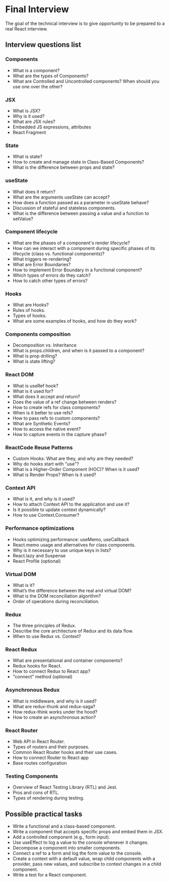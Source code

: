 # Final Interview

The goal of the technical interview is to give opportunity to be prepared to a real React interview.

## Interview questions list

###   Components
  - What is a component?
  - What are the types of Components?
  - What are Controlled and Uncontrolled components? When should you use one over the other?

### JSX
  - What is JSX?
  - Why is it used?
  - What are JSX rules?
  - Embedded JS expressions, attributes
  - React Fragment

### State
  - What is state? 
  - How to create and manage state in Class-Based Components?
  - What is the difference between props and state?

### useState
  - What does it return?
  - What are the arguments useState can accept?
  - How does a function passed as a parameter in useState behave?
  - Discussion of stateful and stateless components.
  - What is the difference between passing a value and a function to setValue?

### Component lifecycle
  - What are the phases of a component's render lifecycle?
  - How can we interact with a component during specific phases of its lifecycle (class vs. functional components)?
  - What triggers re-rendering? 
  - What are Error Boundaries?
  - How to implement Error Boundary in a functional component?
  - Which types of errors do they catch?
  - How to catch other types of errors?

### Hooks
  - What are Hooks?
  - Rules of hooks.
  - Types of hooks.
  - What are some examples of hooks, and how do they work?
  
### Components composition
  - Decomposition vs. Inheritance
  - What is props.children, and when is it passed to a component?
  - What is prop drilling?
  - What is state lifting?
  
### React DOM
  - What is useRef hook?
  - What is it used for?
  - What does it accept and return?
  - Does the value of a ref change between renders? 
  - How to create refs for class components?
  - When is it better to use refs?
  - How to pass refs to custom components?
  - What are Synthetic Events?
  - How to access the native event?
  - How to capture events in the capture phase?

### ReactCode Reuse Patterns
  - Custom Hooks: What are they, and why are they needed?
  - Why do hooks start with "use"?
  - What is a Higher-Order Component (HOC)? When is it used?
  - What is Render Props? When is it used?
  
### Context API
  - What is it, and why is it used?
  - How to attach Context API to the application and use it?
  - Is it possible to update context dynamically?
  - How to use Context.Consumer?

### Performance optimizations
  - Hooks optimizing performance: useMemo, useCallback
  - React.memo usage and alternatives for class components.
  - Why is it necessary to use unique keys in lists?
  - React.lazy and Suspense
  - React Profile (optional)

### Virtual DOM
  - What is it?
  - What’s the difference between the real and virtual DOM?
  - What is the DOM reconciliation algorithm?
  - Order of operations during reconciliation.

### Redux
  - The three principles of Redux.
  - Describe the core architecture of Redux and its data flow.
  - When to use Redux vs. Context?

### React Redux
  - What are presentational and container components?
  - Redux hooks for React.
  - How to connect Redux to React app?
  - "connect" method (optional)

### Asynchronous Redux
  - What is middleware, and why is it used?
  - What are redux-thunk and redux-saga?
  - How redux-think works under the hood?
  - How to create an asynchronous action?
  
### React Router
  - Web API in React Router.
  - Types of routers and their purposes.
  - Common React Router hooks and their use cases.
  - How to connect Router to React app
  - Base routes configuration

###  Testing Components
  - Overview of React Testing Library (RTL) and Jest.
  - Pros and cons of RTL.
  - Types of rendering during testing.


## Possible practical tasks

- Write a functional and a class-based component.
- Write a component that accepts specific props and embed them in JSX.
- Add a controlled component (e.g., form input).
- Use useEffect to log a value to the console whenever it changes.
- Decompose a component into smaller components.
- Connect a ref to a form and log the form value to the console.
- Create a context with a default value, wrap child components with a provider, pass new values, and subscribe to context changes in a child component.
- Write a test for a React component.

